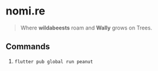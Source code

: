 # nomi.re

> Where **wildabeests** roam and **Wally** grows on Trees.

## Commands
1. `flutter pub global run peanut`